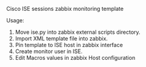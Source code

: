 Cisco ISE sessions zabbix monitoring template

Usage:

1) Move ise.py into zabbix external scripts directory.
2) Import XML template file into zabbix.
3) Pin template to ISE host in zabbix interface
4) Create monitor user in ISE.
5) Edit Macros values in zabbix Host configuration
